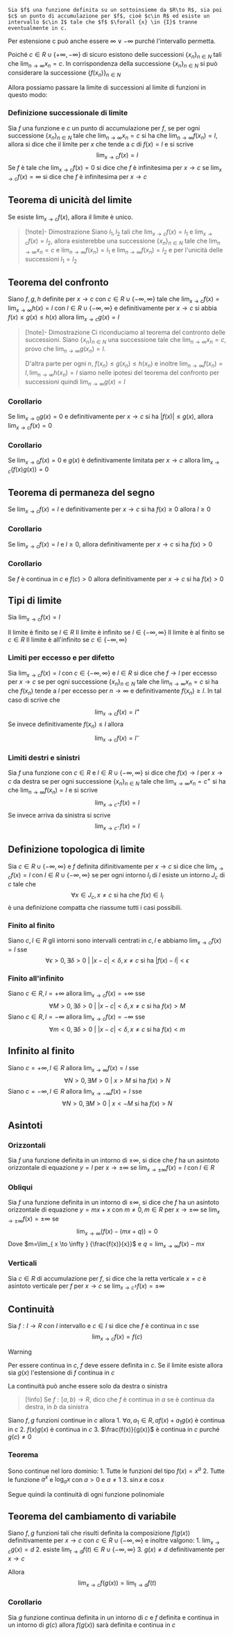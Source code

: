 	Sia $f$ una funzione definita su un sottoinsieme da $R\to R$, sia poi $c$ un punto di accumulazione per $f$, cioè $c\in R$ ed esiste un intervallo $c\in I$ tale che $f$ $\forall {x} \in {I}$ tranne eventualmente in c.

Per estensione c può anche essere $\infty \lor -\infty$ purché l'intervallo permetta.

Poiché $c\in R \cup\{+\infty,-\infty\}$ di sicuro esistono delle successioni $\{{x_{n}}\}_{n\in N}$ tali che $\lim_{ n \to \infty } {x_{n}}=c$. In corrispondenza della successione $\{{x_{n}}\}_{n\in N}$ si può considerare la successione $\{{f(x_{n})}\}_{n\in N}$ 

Allora possiamo passare la limite di successioni al limite di funzioni in questo modo:

### Definizione successionale di limite

Sia $f$ una funzione e $c$ un punto di accumulazione per $f$, se per ogni successione $\{{x_{n}}\}_{n\in N}$ tale che $\lim_{ n \to \infty } {x_{n}}=c$ si ha che $\lim_{ n \to \infty } {f(x_{n})}=l$, allora si dice che il limite per $x$ che tende a $c$ di $f(x)=l$ e si scrive $$
\lim_{ x \to c } {f(x)}=l
$$
Se $f$ è tale che $\lim_{ x \to c } {f(x)}=0$ si dice che $f$ è infinitesima per $x\to c$ 
se $\lim_{ x \to c } {f(x)}=\infty$ si dice che $f$ è infinitesima per $x\to c$

## Teorema di unicità del limite

Se esiste $\lim_{ x \to c } {f(x)}$, allora il limite è unico.

>[!note]- Dimostrazione
>Siano $l_{1},l_{2}$ tali che $\lim_{ x \to c } {f(x)}=l_{1}$ e $\lim_{ x \to c } {f(x)}=l_{2}$, allora esisterebbe una successione $\{{x_{n}}\}_{n\in N}$ tale che $\lim_{ n \to \infty } {x_{n}}=c$ e $\lim_{ n \to \infty } {f(x_{n})}=l_{1}$ e  $\lim_{ n \to \infty } {f(x_{n})}=l_{2}$ e per l'unicità delle successioni $l_{1}=l_{2}$

## Teorema del confronto

Siano $f,g,h$ definite per $x\to c$ con $c\in R\cup\{-\infty,\infty\}$ tale che $\lim_{ x \to c } {f(x)}=\lim_{ x \to \infty } {h(x)}=l$ con $l\in R\cup\{-\infty,\infty\}$ e definitivamente per $x\to c$ si abbia $f(x)\leq g(x)\leq h(x)$ allora $\lim_{ x \to c } {g(x)}=l$

>[!note]- Dimostrazione
>Ci riconduciamo al teorema del contronto delle successioni.
>Siano $\{{x_{n}}\}_{n\in N}$ una successione tale che $\lim_{ n \to \infty } {x_{n}}=c$, provo che $\lim_{ n \to \infty } {g(x_{n})}=l$.
>
>D'altra parte per ogni $n$, $f(x_{n})\leq g(x_{n})\leq h(x_{n})$ e inoltre $\lim_{ n \to \infty } {f(x_{n})}=l,\lim_{ n \to \infty } {h(x_{n})}=l$ siamo nelle ipotesi del teorema del confronto per successioni quindi $\lim_{ n \to \infty } {g(x)}=l$

### Corollario

Se $\lim_{ x \to 0 } {g(x)}=0$ e definitivamente per $x\to c$ si ha $|f(x)| \leq g(x)$, allora $\lim_{ x \to c } {f(x)}=0$

### Corollario

Se $\lim_{ x \to 0 } {f(x)}=0$ e $g(x)$ è definitivamente limitata per $x\to c$ allora $\lim_{ x \to c } {(f(x)g(x))}=0$

## Teorema di permaneza del segno

Se $\lim_{ x \to c } {f(x)}=l$ e definitivamente per $x\to c$ si ha $f(x)\geq 0$ allora $l\geq 0$

### Corollario

Se $\lim_{ x \to c } {f(x)}=l$ e $l\geq 0$, allora definitivamente per $x\to c$ si ha $f(x)>0$

### Corollario

Se $f$ è continua in $c$ e $f(c)>0$ allora definitivamente per $x\to c$ si ha $f(x)>0$

## Tipi di limite

Sia $\lim_{ x \to c } {f(x)}=l$ 

Il limite è finito se $l \in R$
Il limite è infinito se $l \in \{-\infty, \infty\}$
Il limite è al finito se $c \in R$
Il limite è all'infinito se $c \in \{-\infty,\infty\}$

### Limiti per eccesso e per difetto

Sia $\lim_{ x \to c } {f(x)}=l$  con $c \in \{-\infty,\infty\}$ e $l \in R$ si dice che $f \to l$ per eccesso per $x\to c$ se per ogni successione $\{{x_{n}}\}_{n\in N}$ tale che $\lim_{ n \to \infty } {x_{n}}=c$ si ha che $f(x_n)$ tende a $l$ per eccesso per $n\to \infty$ e definitivamente $f(x_{n})\geq l$. 
In tal caso di scrive che $$
\lim_{ x \to c } {f(x)}=l^+
$$
Se invece definitivamente $f(x_{n})\leq l$ allora $$
\lim_{ x \to c } {f(x)}=l^-
$$
### Limiti destri e sinistri

Sia $f$ una funzione con $c \in R$ e $l \in R \cup\{-\infty,\infty\}$ si dice che $f(x)\to l$ per $x\to c$ da destra se per ogni successione $\{{x_{n}}\}_{n\in N}$ tale che $\lim_{ x \to \infty } {x_{n}}=c^+$ si ha che $\lim_{ n \to \infty } {f(x_{n})}=l$ e si scrive $$
\lim_{ x \to c^+ } {f(x)}=l
$$
Se invece arriva da sinistra si scrive $$
\lim_{ x \to c^- } {f(x)}=l
$$
## Definizione topologica di limite

Sia $c \in R\cup\{-\infty,\infty\}$ e $f$ definita difinitivamente per $x\to c$ si dice che $\lim_{ x \to c } {f(x)}=l$ con $l \in R\cup\{-\infty,\infty\}$ se per ogni intorno $I_{l}$ di $l$ esiste un intorno $J_{c}$ di $c$ tale che $$
\forall {x} \in {J_{c}},x\neq c \text{ si ha che } f(x)\in I_{l} 
$$
è una definizione compatta che riassume tutti i casi possibili.

### Finito al finito

Siano $c,l\in R$ gli intorni sono intervalli centrati in $c,l$ e abbiamo $\lim_{ x \to c } {f(x)}=l$ sse $$
\forall {\epsilon} > {0},\exists {\delta} > {0} \text{ | } |x-c|<\delta,x\neq c \text{ si ha } |f(x)-l|<\epsilon  
$$
### Finito all'infinito

Siano $c\in R,l=+\infty$ allora $\lim_{ x \to c } {f(x)}=+ \infty$ sse $$
\forall {M} > {0},\exists {\delta} > {0} \text{ | } |x-c|<\delta,x\neq c \text{ si ha } f(x) > M
$$
Siano $c\in R,l=-\infty$ allora $\lim_{ x \to c } {f(x)}=- \infty$ sse $$
\forall {m} < {0},\exists {\delta} > {0} \text{ | } |x-c|<\delta,x\neq c \text{ si ha } f(x) < m
$$
## Infinito al finito

Siano $c=+\infty, l\in R$ allora $\lim_{ x \to \infty } {f(x)}=l$ sse $$
\forall {N} > {0},\exists {M} > {0} \text{ | } x>M \text{ si ha } f(x)>N  
$$
Siano $c=-\infty, l\in R$ allora $\lim_{ x \to -\infty } {f(x)}=l$ sse $$
\forall {N} > {0},\exists {M} > {0} \text{ | } x<-M \text{ si ha } f(x)>N  
$$
## Asintoti 

### Orizzontali

Sia $f$ una funzione definita in un intorno di $\pm\infty$, si dice che $f$ ha un asintoto orizzontale di equazione $y=l$ per $x\to \pm\infty$ se $\lim_{ x \to \pm\infty } {f(x)}=l$ con $l\in R$

### Obliqui

Sia $f$ una funzione definita in un intorno di $\pm\infty$, si dice che $f$ ha un asintoto orizzontale di equazione $y=mx+x$ con $m\neq 0,m\in R$ per $x\to \pm\infty$ se $\lim_{ x \to \pm\infty } {f(x)}=\pm \infty$ se $$
\lim_{ x \to \infty } {(f(x)-(mx+q))}=0
$$
Dove $m=\lim_{ x \to \infty } {\frac{f(x)}{x}}$ e $q=\lim_{ x \to \infty } {f(x)-mx}$

### Verticali

Sia $c\in R$ di accumulazione per $f$, si dice che la retta verticale $x=c$ è asintoto verticale per $f$ per $x\to c$ se $\lim_{ x \to c^\pm } {f(x)}=\pm \infty$

## Continuità

Sia $f:I\to R$ con $I$ intervallo e $c\in I$ si dice che $f$ è continua in c sse $$
\lim_{ x \to c } {f(x)}=f(c)$$
>[!warning]
>Per essere continua in $c$, $f$ deve essere definita in $c$.
>Se il limite esiste allora sia $g(x)$ l'estensione di $f$ continua in $c$

La continuità può anche essere solo da destra o sinistra

>[!info]
>Se $f:[a,b)\to R$, dico che $f$ è continua in $a$ se è continua da destra, in $b$ da sinistra

Siano $f,g$ funzioni continue in $c$ allora
	1. $\forall {a,a_{1}} \in {R}, af(x)+a_{1}g(x)$ è continua in $c$
	2. $f(x)g(x)$ è continua in $c$
	3. $\frac{f(x)}{g(x)}$ è continua in $c$ purché $g(c)\neq 0$

### Teorema

Sono continue nel loro dominio:
	1. Tutte le funzioni del tipo $f(x)=x^a$
	2. Tutte le funzione $a^x$ e $\log_{a}x$ con $a>0$ e $a\neq 1$
	3. $\sin x$ e $\cos x$
	
Segue quindi la continuità di ogni funzione polinomiale

## Teorema del cambiamento di variabile

Siano $f,g$ funzioni tali che risulti definita la composizione $f(g(x))$ definitivamente per $x\to c$ con $c\in R\cup\{-\infty,\infty\}$ e inoltre valgono:
	1. $\lim_{ x \to c } {g(x)}=d$
	2. esiste $\lim_{ t \to d } {f(t)}\in R\cup\{-\infty,\infty\}$
	3. $g(x)\neq d$ definitivamente per $x\to c$

Allora $$
\lim_{ x \to c } {f(g(x))}=\lim_{ t \to d } {f(t)}
$$
### Corollario

Sia $g$ funzione continua definita in un intorno di $c$ e $f$ definita e continua in un intorno di $g(c)$ allora $f(g(x))$ sarà definita e continua in $c$

